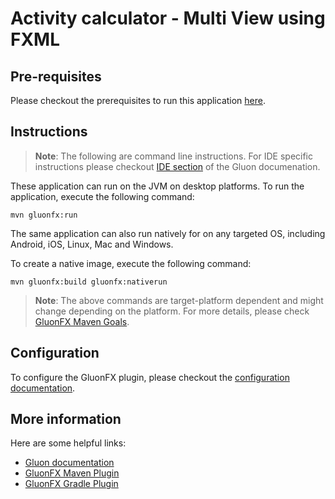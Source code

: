 # Activity calculator - Multi View using FXML


## Pre-requisites

Please checkout the prerequisites to run this application [here](https://github.com/gluonhq/gluonfx-maven-plugin#requirements).

## Instructions

> **Note**: The following are command line instructions. For IDE specific instructions please checkout [IDE section](https://docs.gluonhq.com/#_ide) of the Gluon documenation.

These application can run on the JVM on desktop platforms. To run the application, execute the following command:

```
mvn gluonfx:run
```

The same application can also run natively for on any targeted OS, including Android, iOS, Linux, Mac and Windows.

To create a native image, execute the following command:

```
mvn gluonfx:build gluonfx:nativerun
```

> **Note**: The above commands are target-platform dependent and might change depending on the platform.
For more details, please check
    [GluonFX Maven Goals](https://github.com/gluonhq/gluonfx-maven-plugin#2-goals).

## Configuration

To configure the GluonFX plugin, please checkout the [configuration documentation](https://docs.gluonhq.com/#_configuration).

## More information

Here are some helpful links:

* [Gluon documentation](https://docs.gluonhq.com/)
* [GluonFX Maven Plugin](https://github.com/gluonhq/gluonfx-maven-plugin)
* [GluonFX Gradle Plugin](https://github.com/gluonhq/gluonfx-gradle-plugin)
